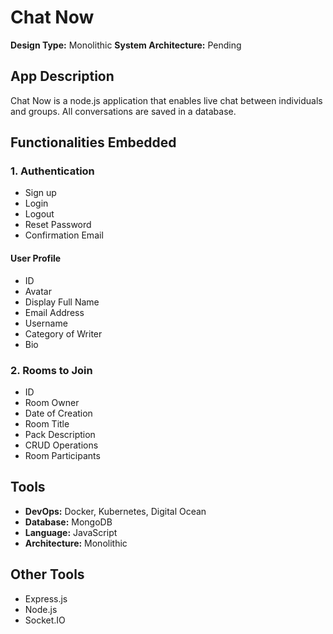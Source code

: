 # Chat Now

**Design Type:** Monolithic
**System Architecture:** Pending

## App Description
Chat Now is a node.js application that enables live chat between individuals and groups. All conversations are saved in a database.

## Functionalities Embedded
### 1. Authentication
- Sign up
- Login
- Logout
- Reset Password
- Confirmation Email

#### User Profile
- ID
- Avatar
- Display Full Name
- Email Address
- Username
- Category of Writer
- Bio

### 2. Rooms to Join
- ID
- Room Owner
- Date of Creation
- Room Title
- Pack Description
- CRUD Operations
- Room Participants

## Tools
- **DevOps:** Docker, Kubernetes, Digital Ocean
- **Database:** MongoDB
- **Language:** JavaScript
- **Architecture:** Monolithic

## Other Tools
- Express.js
- Node.js
- Socket.IO
